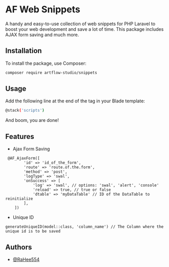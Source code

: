 # AF Web Snippets

A handy and easy-to-use collection of web snippets for PHP Laravel to boost your web development and save a lot of time. This package includes AJAX form saving and much more.

## Installation

To install the package, use Composer:

```sh
composer require artflow-studio/snippets
```



## Usage

Add the following line at the end of the <body> tag in your Blade template:
```sh
@stack('scripts')
```
And boom, you are done!
## Features

- Ajax Form Saving
```
 @AF_AjaxForm([
        'id' => 'id_of_the_form',
        'route' => 'route.of.the.form',
        'method' => 'post',
        'logType' => 'swal',
        'onSuccess' => [
            'log' => 'swal', // options: 'swal', 'alert', 'console'
            'reload' => true, // true or false
            'dtable' => 'myDataTable' // ID of the DataTable to reinitialize
        ],
    ])
```
- Unique ID
```
generateUniqueID(model::class, 'column_name') // The Column where the unique id is to be saved
```

## Authors

- [@RaHee554](https://www.github.com/rahee554)
